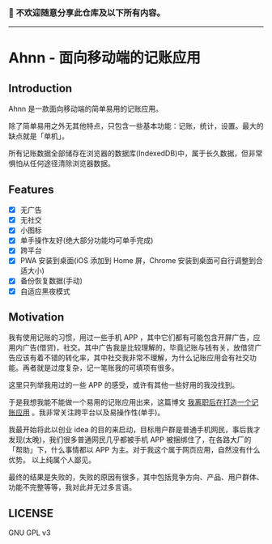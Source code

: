 ### 🙏 **不欢迎**随意分享此仓库及以下所有内容。

---

# Ahnn - 面向移动端的记账应用

## Introduction

Ahnn 是一款面向移动端的简单易用的记账应用。

除了简单易用之外无其他特点，只包含一些基本功能：记账，统计，设置。最大的缺点就是「单机」。

所有记账数据全部储存在浏览器的数据库(IndexedDB)中，属于长久数据，但非常惧怕从任何途径清除浏览器数据。

## Features

- [x] 无广告
- [x] 无社交
- [x] 小图标
- [x] 单手操作友好(绝大部分功能均可单手完成)
- [x] 跨平台
- [x] PWA 安装到桌面(iOS 添加到 Home 屏，Chrome 安装到桌面可自行调整到合适大小)
- [x] 备份恢复数据(手动)
- [x] 自适应黑夜模式

## Motivation

我有使用记账的习惯，用过一些手机 APP ，其中它们都有可能包含开屏广告，应用内广告(借贷)，社交。其中广告我是比较理解的，毕竟记账与钱有关，放借贷广告应该有着不错的转化率，其中社交我非常不理解，为什么记账应用会有社交功能。再者就是过度复杂，记一笔账我的可填项有很多。

这里只列举我用过的一些 APP 的感受，或许有其他一些好用的我没找到。

于是我想我能不能做一个易用的记账应用出来，这篇博文 [我离职后在打造一个记账应用](https://2nthony.notion.site/4e7be392de5c482783823499b25932c4) 。我非常关注跨平台以及易操作性(单手)。

我最开始将此以创业 idea 的目的来启动，目标用户群是普通手机网民，事后我才发现(太晚)，我们很多普通网民几乎都被手机 APP 被捆绑住了，在各路大厂的「帮助」下，什么事情都以 APP 为主。对于我这个属于网页应用，自然没有什么优势。
以上纯属个人鄙见。

最终的结果是失败的，失败的原因有很多，其中包括竞争方向、产品、用户群体、功能不完整等等，我对此并无过多言语。

## LICENSE

GNU GPL v3

